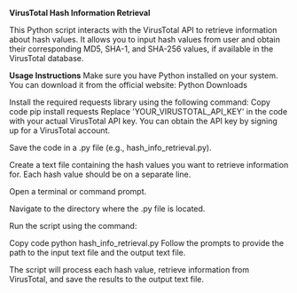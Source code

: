 **VirusTotal Hash Information Retrieval**

This Python script interacts with the VirusTotal API to retrieve information about hash values. It allows you to input hash values from user and obtain their corresponding MD5, SHA-1, and SHA-256 values, if available in the VirusTotal database.

**Usage Instructions**
Make sure you have Python installed on your system. You can download it from the official website: Python Downloads

Install the required requests library using the following command:
Copy code
pip install requests
Replace 'YOUR_VIRUSTOTAL_API_KEY' in the code with your actual VirusTotal API key. You can obtain the API key by signing up for a VirusTotal account.

Save the code in a .py file (e.g., hash_info_retrieval.py).

Create a text file containing the hash values you want to retrieve information for. Each hash value should be on a separate line.

Open a terminal or command prompt.

Navigate to the directory where the .py file is located.

Run the script using the command:

Copy code
python hash_info_retrieval.py
Follow the prompts to provide the path to the input text file and the output text file.

The script will process each hash value, retrieve information from VirusTotal, and save the results to the output text file.
